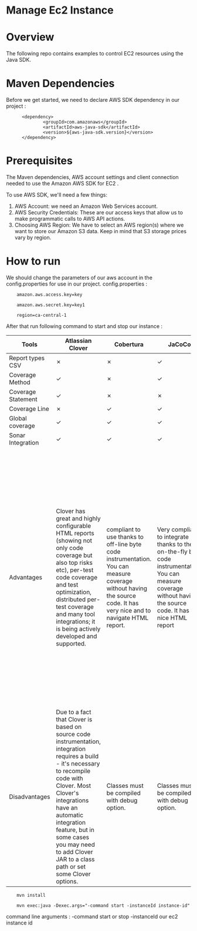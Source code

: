 # Manage Ec2 Instance

# Overview
The following repo contains examples to control EC2 resources using the Java SDK.

# Maven Dependencies
Before we get started, we need to declare AWS SDK dependency in our project :

          <dependency>
                  <groupId>com.amazonaws</groupId>
                  <artifactId>aws-java-sdk</artifactId>
                  <version>${aws-java-sdk.version}</version>
          </dependency>

# Prerequisites
The Maven dependencies, AWS account settings and client connection needed to use the Amazon AWS SDK for EC2 .

To use AWS SDK, we'll need a few things:
1.	AWS Account: we need an Amazon Web Services account. 
2.	AWS Security Credentials: These are our access keys that allow us to make programmatic calls to AWS API actions. 
3.	Choosing AWS Region: We have to select an AWS region(s) where we want to store our Amazon S3 data. Keep in mind that S3 storage prices vary by region. 

# How to run
We should change the parameters of our aws account in the config.properties for use in our project.
config.properties :

        amazon.aws.access.key=key

        amazon.aws.secret.key=key1

        region=ca-central-1


After that run following command to start and stop our instance : 



|Tools| Atlassian Clover | Cobertura | JaCoCo  | jlk | JCov |  Code Cover |
|---| --- | --- | ---| --- | --- |  --- |
|Report types CSV| &cross; | &cross;|&check;| &cross; |&cross;|&check;|
|Coverage Method |&check;|&cross;|&check;|&check;|&check;|&cross;|
|Coverage Statement|&check;|&cross;|&cross;|&check;|&check;|&cross;|
|Coverage Line|&cross;|&check;|&check;|&check;|&cross;|&check;|
|Global coverage|&check;|&check;|&check;|&check;|&check;|&check;|
|Sonar Integration |&check;|&check;|&check;|&check;|&cross;|&cross;|
|Advantages|Clover has great and highly configurable HTML reports (showing not only code coverage but also top risks etc), per-test code coverage and test optimization, distributed per-test coverage and many tool integrations; it is being actively developed and supported.|compliant to use thanks to off-line byte code instrumentation. You can measure coverage without having the source code. It has very nice and to navigate HTML report.|Very compliant to integrate thanks to the on-the-fly byte code instrumentation. You can measure coverage without having the source code. It has nice HTML report| - |It has the most detailed code coverage metric (MC/DC), which may be useful for critical systems (medical, aeronautical etc). The Eclipse plug-in comes also with a cool Boolean Expression Analyzer view and a Test Correlation matrix. It has also an interesting feature to start/stop test case via JMX, which can be useful for manual testing.|tool for mutation coverage, which means it will not only measure line coverage of your code but will also perform mutations in application logic in order to check how well written your tests are.|
|Disadvantages|Due to a fact that Clover is based on source code instrumentation, integration requires a build - it's necessary to recompile code with Clover. Most Clover's integrations have an automatic integration feature, but in some cases you may need to add Clover JAR to a class path or set some Clover options.|Classes must be compiled with debug option.|Classes must be compiled with debug option.| - |Last release has been performed 3 years ago. The HTML report generated is quite fragmented - source code is shown separately for every method.| |

        mvn install

        mvn exec:java -Dexec.args="-command start -instanceId instance-id"

command line arguments :
        -command         start or stop
        -instanceId         our ec2 instance id
